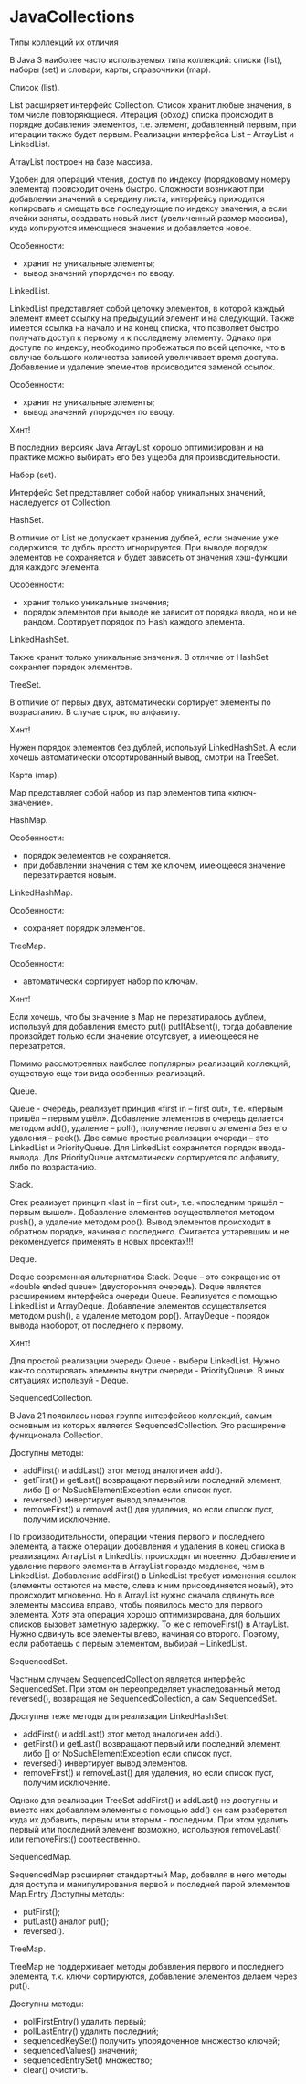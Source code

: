 # JavaCollections
Типы коллекций их отличия

В Java 3 наиболее часто используемых типа коллекций: списки (list), наборы (set) и словари, карты, справочники (map).

Список (list).

List расширяет интерфейс Collection. Список хранит любые значения, в том числе повторяющиеся.
Итерация (обход) списка происходит в порядке добавления элементов, т.е. элемент, добавленный первым, при итерации также будет первым.
Реализации интерфейса List – ArrayList и LinkedList.

ArrayList построен на базе массива.

Удобен для операций чтения, доступ по индексу (порядковому номеру элемента) происходит очень быстро.
Сложности возникают при добавлении значений в середину листа, интерфейсу приходится копировать и смещать все последующие по индексу значения, а если ячейки заняты, создавать новый лист (увеличенный размер массива), куда копируются имеющиеся значения и добавляется новое.

Особенности: 
- хранит не уникальные элементы;
- вывод значений упорядочен по вводу.


LinkedList.

LinkedList представляет собой цепочку элементов, в которой каждый элемент имеет ссылку на предыдущий элемент и на следующий. Также имеется ссылка на начало и на конец списка, что позволяет быстро получать доступ к первому и к последнему элементу. Однако при доступе по индексу, необходимо пробежаться по всей цепочке, что в свлучае большого количества записей увеличивает время доступа.
Добавление и удаление элементов происводится заменой ссылок.

Особенности: 

- хранит не уникальные элементы;
- вывод значений упорядочен по вводу.

Хинт! 

В последних версиях Java ArrayList хорошо оптимизирован и на практике можно выбирать его без ущерба для производительности.



Набор (set).

Интерфейс Set представляет собой набор уникальных значений, наследуется от Collection.

HashSet.

В отличие от List не допускает хранения дублей, если значение уже содержится, то дубль просто игнорируется.
При выводе порядок элементов не сохраняется и будет зависеть от значения хэш-функции для каждого элемента.

Особенности:

- хранит только уникальные значения;
- порядок элементов при выводе не зависит от порядка ввода, но и не рандом. Сортирует порядок по Hash каждого элемента. 

LinkedHashSet.

Также хранит только уникальные значения. В отличие от HashSet сохраняет порядок элементов.

TreeSet.

В отличие от первых двух, автоматически сортирует элементы по возрастанию. В случае строк, по алфавиту.

Хинт!

Нужен порядок элементов без дублей, используй LinkedHashSet. А если хочешь автоматически отсортированный вывод, смотри на TreeSet.



Карта (map).

Map представляет собой набор из пар элементов типа «ключ-значение».

HashMap. 

Особенности:

- порядок эелементов не сохраняется.
- при добавлении значения с тем же ключем, имеющееся значение перезатирается новым.

LinkedHashMap.

Особенности:

- сохраняет порядок элементов.

TreeMap.

Особенности:

- автоматически сортирует набор по ключам.

Хинт!

Если хочешь, что бы значение в Map не перезатиралось дублем, используй для добавления вместо put() putIfAbsent(), тогда добавление произойдет только если значение отсутсвует, а имеющееся не перезатрется.


Помимо рассмотренных наиболее популярных реализаций коллекций, существую еще три вида особенных реализаций.



Queue.

Queue - очередь, реализует принцип «first in – first out», т.е. «первым пришёл – первым ушёл». Добавление элементов в очередь делается методом add(), удаление – poll(), получение первого элемента без его удаления – peek().
Две самые простые реализации очереди – это LinkedList и PriorityQueue.
Для LinkedList сохраняется порядок ввода-вывода.
Для PriorityQueue автоматически сортируется по алфавиту, либо по возрастанию.


Stack.

Стек реализует принцип «last in – first out», т.е. «последним пришёл – первым вышел».
Добавление элементов осуществляется методом push(), а удаление методом pop().
Вывод элементов происходит в обратном порядке, начиная с последнего.
Считается устаревшим и не рекомендуется применять в новых проектах!!!


Deque.

Deque современная альтернатива Stack. 
Deque – это сокращение от «double ended queue» (двусторонняя очередь). Deque является расширением интерфейса очереди Queue.
Реализуется с помощью LinkedList и ArrayDeque. Добавление элементов осуществляется методом push(), а удаление методом pop().
ArrayDeque - порядок вывода наоборот, от последнего к первому.


Хинт!

Для простой реализации очереди Queue - выбери LinkedList. Нужно как-то сортировать элементы внутри очереди - PriorityQueue. В иных ситуациях используй - Deque.



SequencedCollection.

В Java 21 появилась новая группа интерфейсов коллекций, самым основным из которых является SequencedCollection.
Это расширение функционала Collection.

Доступны методы: 

- addFirst() и addLast() этот метод аналогичен add().
- getFirst() и getLast() возвращают первый или последний элемент, либо [] or NoSuchElementException если список пуст.
- reversed() инвертирует вывод элементов.
- removeFirst() и removeLast() для удаления, но если список пуст, получим исключение.

По производительности, операции чтения первого и последнего элемента, а также операции добавления и удаления в конец списка в реализациях ArrayList и LinkedList происходят мгновенно.
Добавление и удаление первого элемента в ArrayList гораздо медленее, чем в LinkedList.
Добавление addFirst() в LinkedList требует изменения ссылок (элементы остаются на месте, слева к ним присоединяется новый), это происходит мгновенно. Но в ArrayList нужно сначала сдвинуть все элементы массива вправо, 
чтобы появилось место для первого элемента. Хотя эта операция хорошо оптимизирована, для больших списков вызовет заметную задержку. То же с removeFirst() в ArrayList. Нужно сдвинуть все элементы влево, начиная со второго.
Поэтому, если работаешь с первым элементом, выбирай – LinkedList.



SequencedSet.

Частным случаем SequencedCollection является интерфейс SequencedSet. При этом он переопределяет унаследованный метод reversed(), возвращая не SequencedCollection, а сам SequencedSet.

Доступны теже методы для реализации LinkedHashSet:

- addFirst() и addLast() этот метод аналогичен add().
- getFirst() и getLast() возвращают первый или последний элемент, либо [] or NoSuchElementException если список пуст.
- reversed() инвертирует вывод элементов.
- removeFirst() и removeLast() для удаления, но если список пуст, получим исключение.

Однако для реализации TreeSet addFirst() и addLast() не доступны и вместо них добавляем элементы с помощью add() он сам разберется куда их добавить, первым или вторым - последним.
При этом удалить первый или последний элемент возможно, используюя removeLast() или removeFirst() соотвественно.


SequencedMap.

SequencedMap расширяет стандартный Map, добавляя в него методы для доступа и манипулирования первой и последней парой элементов Map.Entry
Доступны методы:

- putFirst();
- putLast() аналог put();
- reversed().

TreeMap.

TreeMap не поддерживает методы добавления первого и последнего элемента, т.к. ключи сортируются, добавление элементов делаем через put().

Доступны методы:

- pollFirstEntry() удалить первый;
- pollLastEntry() удалить последний;
- sequencedKeySet() получить упорядоченное множество ключей;
- sequencedValues() значений;
- sequencedEntrySet() множество;
- clear() очистить.
